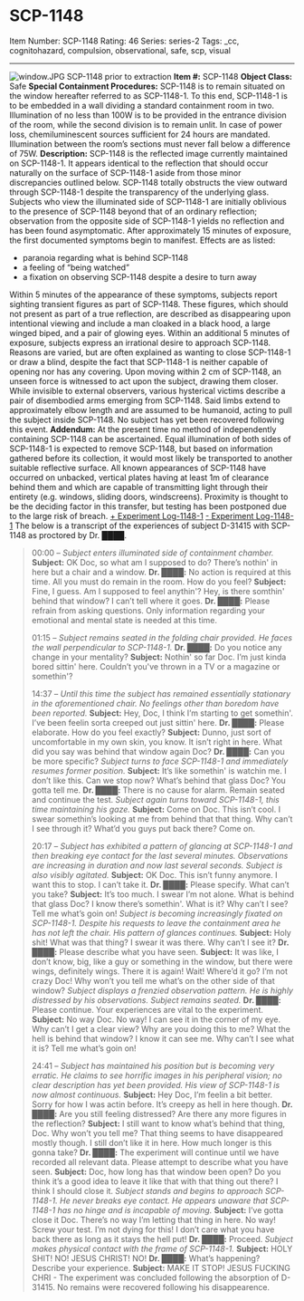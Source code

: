 # SCP-1148
Item Number: SCP-1148
Rating: 46
Series: series-2
Tags: _cc, cognitohazard, compulsion, observational, safe, scp, visual

---

![window.JPG](http://scp-wiki.wdfiles.com/local--files/scp-1148/window.JPG)
SCP-1148 prior to extraction
**Item #:** SCP-1148
**Object Class:** Safe
**Special Containment Procedures:** SCP-1148 is to remain situated on the window hereafter referred to as SCP-1148-1. To this end, SCP-1148-1 is to be embedded in a wall dividing a standard containment room in two. Illumination of no less than 100W is to be provided in the entrance division of the room, while the second division is to remain unlit. In case of power loss, chemiluminescent sources sufficient for 24 hours are mandated. Illumination between the room’s sections must never fall below a difference of 75W.
**Description:** SCP-1148 is the reflected image currently maintained on SCP-1148-1. It appears identical to the reflection that should occur naturally on the surface of SCP-1148-1 aside from those minor discrepancies outlined below. SCP-1148 totally obstructs the view outward through SCP-1148-1 despite the transparency of the underlying glass.
Subjects who view the illuminated side of SCP-1148-1 are initially oblivious to the presence of SCP-1148 beyond that of an ordinary reflection; observation from the opposite side of SCP-1148-1 yields no reflection and has been found asymptomatic. After approximately 15 minutes of exposure, the first documented symptoms begin to manifest. Effects are as listed:
  * paranoia regarding what is behind SCP-1148
  * a feeling of “being watched”
  * a fixation on observing SCP-1148 despite a desire to turn away

Within 5 minutes of the appearance of these symptoms, subjects report sighting transient figures as part of SCP-1148. These figures, which should not present as part of a true reflection, are described as disappearing upon intentional viewing and include a man cloaked in a black hood, a large winged biped, and a pair of glowing eyes.
Within an additional 5 minutes of exposure, subjects express an irrational desire to approach SCP-1148. Reasons are varied, but are often explained as wanting to close SCP-1148-1 or draw a blind, despite the fact that SCP-1148-1 is neither capable of opening nor has any covering.
Upon moving within 2 cm of SCP-1148, an unseen force is witnessed to act upon the subject, drawing them closer. While invisible to external observers, various hysterical victims describe a pair of disembodied arms emerging from SCP-1148. Said limbs extend to approximately elbow length and are assumed to be humanoid, acting to pull the subject inside SCP-1148. No subject has yet been recovered following this event.
**Addendum:** At the present time no method of independently containing SCP-1148 can be ascertained. Equal illumination of both sides of SCP-1148-1 is expected to remove SCP-1148, but based on information gathered before its collection, it would most likely be transported to another suitable reflective surface. All known appearances of SCP-1148 have occurred on unbacked, vertical plates having at least 1m of clearance behind them and which are capable of transmitting light through their entirety (e.g. windows, sliding doors, windscreens). Proximity is thought to be the deciding factor in this transfer, but testing has been postponed due to the large risk of breach.
[\+ Experiment Log-1148-1](javascript:;)
[\- Experiment Log-1148-1](javascript:;)
The below is a transcript of the experiences of subject D-31415 with SCP-1148 as proctored by Dr. ████.
> 00:00 – _Subject enters illuminated side of containment chamber._
> **Subject:** OK Doc, so what am I supposed to do? There’s nothin' in here but a chair and a window.
> **Dr. ████:** No action is required at this time. All you must do remain in the room. How do you feel?
> **Subject:** Fine, I guess. Am I supposed to feel anythin'? Hey, is there somthin' behind that window? I can’t tell where it goes.
> **Dr. ████:** Please refrain from asking questions. Only information regarding your emotional and mental state is needed at this time.  
>    
>    
>  01:15 – _Subject remains seated in the folding chair provided. He faces the wall perpendicular to SCP-1148-1._
> **Dr. ████:** Do you notice any change in your mentality?
> **Subject:** Nothin' so far Doc. I’m just kinda bored sittin' here. Couldn’t you've thrown in a TV or a magazine or somethin'?  
>    
>    
>  14:37 – _Until this time the subject has remained essentially stationary in the aforementioned chair. No feelings other than boredom have been reported._
> **Subject:** Hey, Doc, I think I’m starting to get somethin'. I’ve been feelin sorta creeped out just sittin' here.
> **Dr. ████:** Please elaborate. How do you feel exactly?
> **Subject:** Dunno, just sort of uncomfortable in my own skin, you know. It isn’t right in here. What did you say was behind that window again Doc?
> **Dr. ████:** Can you be more specific?
> _Subject turns to face SCP-1148-1 and immediately resumes former position._
> **Subject:** It’s like somethin' is watchin me. I don’t like this. Can we stop now? What’s behind that glass Doc? You gotta tell me.
> **Dr. ████:** There is no cause for alarm. Remain seated and continue the test.
> _Subject again turns toward SCP-1148-1, this time maintaining his gaze._
> **Subject:** Come on Doc. This isn’t cool. I swear somethin’s looking at me from behind that that thing. Why can’t I see through it? What’d you guys put back there? Come on.  
>    
>    
>  20:17 – _Subject has exhibited a pattern of glancing at SCP-1148-1 and then breaking eye contact for the last several minutes. Observations are increasing in duration and now last several seconds. Subject is also visibly agitated._
> **Subject:** OK Doc. This isn’t funny anymore. I want this to stop. I can’t take it.
> **Dr. ████:** Please specify. What can’t you take?
> **Subject:** It’s too much. I swear I’m not alone. What is behind that glass Doc? I know there’s somethin'. What is it? Why can’t I see? Tell me what’s goin on!
> _Subject is becoming increasingly fixated on SCP-1148-1. Despite his requests to leave the containment area he has not left the chair. His pattern of glances continues._
> **Subject:** Holy shit! What was that thing? I swear it was there. Why can’t I see it?
> **Dr. ████:** Please describe what you have seen.
> **Subject:** It was like, I don’t know, big, like a guy or something in the window, but there were wings, definitely wings. There it is again! Wait! Where’d it go? I’m not crazy Doc! Why won’t you tell me what’s on the other side of that window?
> _Subject displays a frenzied observation pattern. He is highly distressed by his observations. Subject remains seated._
> **Dr. ████:** Please continue. Your experiences are vital to the experiment.
> **Subject:** No way Doc. No way! I can see it in the corner of my eye. Why can’t I get a clear view? Why are you doing this to me? What the hell is behind that window? I know it can see me. Why can’t I see what it is? Tell me what’s goin on!  
>    
>    
>  24:41 – _Subject has maintained his position but is becoming very erratic. He claims to see horrific images in his peripheral vision; no clear description has yet been provided. His view of SCP-1148-1 is now almost continuous._
> **Subject:** Hey Doc, I’m feelin a bit better. Sorry for how I was actin before. It’s creepy as hell in here though.
> **Dr. ████:** Are you still feeling distressed? Are there any more figures in the reflection?
> **Subject:** I still want to know what’s behind that thing, Doc. Why won’t you tell me? That thing seems to have disappeared mostly though. I still don’t like it in here. How much longer is this gonna take?
> **Dr. ████:** The experiment will continue until we have recorded all relevant data. Please attempt to describe what you have seen.
> **Subject:** Doc, how long has that window been open? Do you think it’s a good idea to leave it like that with that thing out there? I think I should close it.
> _Subject stands and begins to approach SCP-1148-1. He never breaks eye contact. He appears unaware that SCP-1148-1 has no hinge and is incapable of moving._
> **Subject:** I’ve gotta close it Doc. There’s no way I’m letting that thing in here. No way! Screw your test. I’m not dying for this! I don’t care what you have back there as long as it stays the hell put!
> **Dr. ████:** Proceed.
> _Subject makes physical contact with the frame of SCP-1148-1._
> **Subject:** HOLY SHIT! NO! JESUS CHRIST! NO!
> **Dr. ████:** What’s happening? Describe your experience.
> **Subject:** MAKE IT STOP! JESUS FUCKING CHRI -
The experiment was concluded following the absorption of D-31415. No remains were recovered following his disappearence.